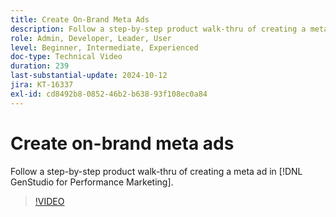 ```yaml
---
title: Create On-Brand Meta Ads
description: Follow a step-by-step product walk-thru of creating a meta ad in [!DNL GenStudio for Performance Marketing].
role: Admin, Developer, Leader, User
level: Beginner, Intermediate, Experienced
doc-type: Technical Video
duration: 239
last-substantial-update: 2024-10-12
jira: KT-16337
exl-id: cd8492b8-0852-46b2-b638-93f108ec0a84
---
```

# Create on-brand meta ads

Follow a step-by-step product walk-thru of creating a meta ad in [!DNL GenStudio for Performance Marketing].

>[!VIDEO](https://video.tv.adobe.com/v/3435057/?learn=on)
